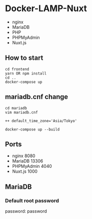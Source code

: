 # Docker-LAMP-Nuxt

- nginx
- MariaDB
- PHP
- PHPMyAdmin
- Nuxt.js

## How to start
```shell
cd frontend
yarn OR npm install
cd ..
docker-compose up
```

## mariadb.cnf change
~~~
cd mariadb
vim mariadb.cnf

++ default_time_zone='Asia/Tokyo' 

docker-compose up --build
~~~

## Ports
- nginx 8080
- MariaDB 13306
- PHPMyAdmin 4040
- Nuxt.js 1000

## MariaDB
### Default root password
password: password
